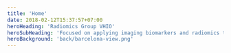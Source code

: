```yaml
---
title: 'Home'
date: 2018-02-12T15:37:57+07:00
heroHeading: 'Radiomics Group VHIO'
heroSubHeading: 'Focused on applying imaging biomarkers and radiomics to cancer discovery, our efforts center on advancing precision imaging in personalized medicine towards ultimately improving outcomes for cancer patients.'
heroBackground: 'back/barcelona-view.png'
---
```

